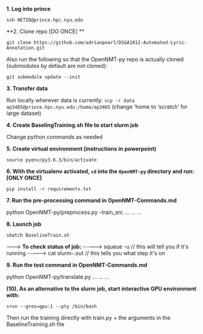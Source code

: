 **1. Log into prince**

`ssh NETID@prince.hpc.nyu.edu`

**2. Clone repo [DO ONCE] **

`git clone https://github.com/adrianpearl/DSGA1012-Automated-Lyric-Annotation.git`

Also run the following so that the OpenNMT-py repo is actually cloned (submodules by default are not cloned):

`git submodule update --init`

**3. Transfer data**

Run locally wherever data is currently:
`scp -r data ap3465@prince.hpc.nyu.edu:/home/ap3465`
(change ‘home to ‘scratch’ for large dataset)

**4. Create BaselingTraining.sh file to start slurm job**

Change python commands as needed

**5. Create virtual environment (instructions in powerpoint)**

`source pyenv/py3.6.3/bin/activate`

**6. With the virtualenv activated, `cd` into the `OpenNMT-py` directory and run: [ONLY ONCE]**

`pip install -r requirements.txt`

**7. Run the pre-processing command in OpenNMT-Commands.md**

python OpenNMT-py/preprocess.py -train_src ...
...
...

**8. Launch job**

`sbatch BaselineTrain.sh`

---> **To check status of job:**
-----> squeue -u <NETID>	// this will tell you if it's running
-----> cat slurm-<JOBID>.out	// this tells you what step it's on

**9. Run the test command in OpenNMT-Commands.md**

python OpenNMT-py/translate.py ...
...
...

**(10). As an alternative to the slurm job, start interactive GPU environment with:**

`srun --gres=gpu:1 --pty /bin/bash`

Then run the training directly with train.py + the arguments in the BaselineTraining.sh file
